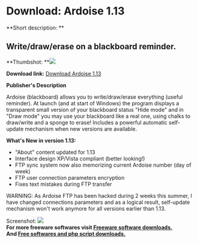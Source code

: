 # Download: Ardoise 1.13

**Short description: **

## Write/draw/erase on a blackboard reminder.

  
**Thumbshot: **![](http://www.freewarefiles.com/screenshot/ardoise_md.jpg)   
  
**Download link:** [Download Ardoise 1.13](http://freesoftwares.boysofts.com/Ardoise_program_42426.html)  
  

**Publisher's Description**  
  

Ardoise (blackboard) allows you to write/draw/erase everything (useful
reminder). At launch (and at start of Windows) the program displays a
transparent small version of your blackboard status "Hide mode" and in "Draw
mode" you may use your blackboard like a real one, using chalks to draw/write
and a sponge to erase! Includes a powerful automatic self-update mechanism
when new versions are available.

**What's New in version 1.13:**

  * "About" content updated for 1.13 
  * Interface design XP/Vista compliant (better looking!) 
  * FTP sync system now also memorizing current Ardoise number (day of week) 
  * FTP user connection parameters encryption 
  * Fixes text mistakes during FTP transfer 

WARNING: As Ardoise FTP has been hacked during 2 weeks this summer, I have
changed connections parameters and as a logical result, self-update mechanism
won't work anymore for all versions earlier than 1.13.

  
  
Screenshot: ![](http://www.freewarefiles.com/screenshot/ardoise.jpg)  
**For more freeware softwares visit [Freeware software downloads.](http://freesoftwares.boysofts.com/)**   
**And [Free softwares and php script downloads.](http://www.boysofts.com/)**

